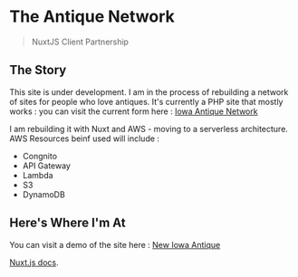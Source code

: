 # The Antique Network

> NuxtJS Client Partnership

## The Story

This site is under development.
I am in the process of rebuilding a network of sites for people who love antiques.
It's currently a PHP site that mostly works : you can visit the current form here :
[Iowa Antique Network](https://www.iowaantiquenetwork.com/)

I am rebuilding it with Nuxt and AWS - moving to a serverless architecture.
AWS Resources beinf used will include :
- Congnito
- API Gateway
- Lambda
- S3
- DynamoDB

## Here's Where I'm At

You can visit a demo of the site here :
[New Iowa Antique](https://ant-net.herokuapp.com/)

 [Nuxt.js docs](https://nuxtjs.org).
